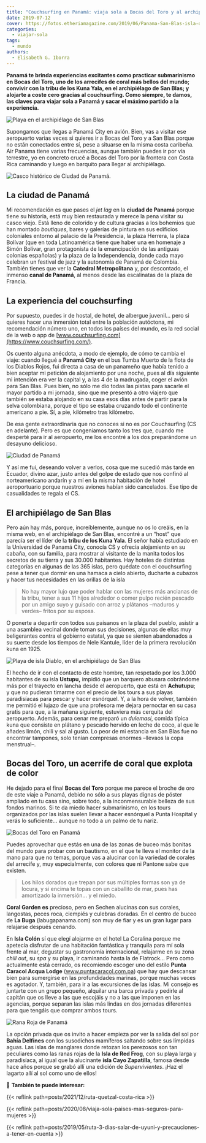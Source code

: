 ```yaml
---
title: "Couchsurfing en Panamá: viaja sola a Bocas del Toro y al archipiélago de San Blas"
date: 2019-07-12
cover: https://fotos.etheriamagazine.com/2019/06/Panama-San-Blas-isla-diablo.jpg
categories: 
  - viajar-sola
tags: 
  - mundo
authors: 
  - Elisabeth G. Iborra
---
```


**Panamá te brinda experiencias excitantes como practicar submarinismo en Bocas del 
Toro, uno de los arrecifes de coral más bellos del mundo; convivir con la tribu de los 
Kuna Yala, en el archipiélago de San Blas; y alojarte a coste cero gracias al 
couchsurfing. Como siempre, te damos, las claves para viajar sola a Panamá y sacar el 
máximo partido a la experiencia.** 

![Playa en el archipiélago de San Blas](https://fotos.etheriamagazine.com/2019/06/Panama-san-blas.jpg "Playa en el archipiélago de San Blas. © Rocío Guillén")

Supongamos que llegas a Panamá City en avión. Bien, vas a visitar ese aeropuerto varias 
veces si quieres ir a Bocas del Toro y a San Blas porque no están conectados entre sí, 
pese a situarse en la misma costa caribeña. Air Panama tiene varias frecuencias, aunque 
también puedes ir por vía terrestre, yo en concreto crucé a Bocas del Toro por la 
frontera con Costa Rica caminando y luego en barquito para llegar al archipiélago. 

![Casco histórico de Ciudad de Panamá.](https://fotos.etheriamagazine.com/2019/06/panama-casco-historico.jpg "Casco histórico de Ciudad de Panamá.")

## La ciudad de Panamá

Mi recomendación es que pases el _jet lag_ en la **ciudad de Panamá** porque tiene su 
historia, está muy bien restaurada y merece la pena visitar su casco viejo. Está lleno 
de colorido y de cultura gracias a los bohemios que han montado _boutiques_, bares y 
galerías de pintura en sus edificios coloniales entorno al palacio de la Presidencia, la 
plaza Herrera, la plaza Bolívar (que en toda Latinoamérica tiene que haber una en 
homenaje a Simón Bolívar, gran protagonista de la emancipación de las antiguas colonias 
españolas) y la plaza de la Independencia, donde cada mayo celebran un festival de jazz 
y la autonomía de Panamá de Colombia. También tienes que ver la **Catedral 
Metropolitana** y, por descontado, el inmenso **canal de Panamá**, al menos desde las 
escalinatas de la plaza de Francia. 

## La experiencia del couchsurfing

Por supuesto, puedes ir de hostal, de hotel, de albergue juvenil… pero si quieres hacer 
una inmersión total entre la población autóctona, mi recomendación número uno, en todos 
los países del mundo, es la red social de la web o app de 
[www.couchsurfing.com](https://www.couchsurfing.com/). 

Os cuento alguna anécdota, a modo de ejemplo, de cómo te cambia el viaje: cuando llegué 
a **Panamá City** en el bus Tumba Muerto de la flota de los Diablos Rojos, fui directa a 
casa de un panameño que había tenido a bien aceptar mi petición de alojamiento por una 
noche, pues al día siguiente mi intención era ver la capital y, a las 4 de la madrugada, 
coger el avión para San Blas. Pues bien, no sólo me dio todas las pistas para sacarle el 
mayor partido a mi jornada, sino que me presentó a otro viajero que también se estaba 
alojando en su casa esos días antes de partir para la selva colombiana, porque el tipo 
se estaba cruzando todo el continente americano a pie. Sí, a pie, kilómetro tras 
kilómetro. 

De esa gente extraordinaria que no conoces si no es por Couchsurfing (CS en adelante). 
Pero es que congeniamos tanto los tres que, cuando me desperté para ir al aeropuerto, me 
los encontré a los dos preparándome un desayuno delicioso. 

![Ciudad de Panamá](https://fotos.etheriamagazine.com/2019/06/Panama-viajar-sola.jpg "Ciudad de Panamá.")

Y así me fui, deseando volver a verlos, cosa que me sucedió más tarde en Ecuador, divino 
azar, justo antes del golpe de estado que nos confinó al norteamericano andarín y a mí 
en la misma habitación de hotel aeroportuario porque nuestros aviones habían sido 
cancelados. Ese tipo de casualidades te regala el CS. 

## El archipiélago de San Blas

Pero aún hay más, porque, increíblemente, aunque no os lo creáis, en la misma web, en el 
archipiélago de San Blas, encontré a un “host” que parecía ser el líder de la **tribu de 
los Kuna Yala**. El señor había estudiado en la Universidad de Panamá City, conocía CS y 
ofrecía alojamiento en su cabaña, con su familia, para mostrar al visitante de la manita 
todos los secretos de su tierra y sus 30.000 habitantes. Hay hoteles de distintas 
categorías en algunas de las 365 islas, pero quédate con el couchsurfing pese a tener 
que dormir en una hamaca a cielo abierto, ducharte a cubazos y hacer tus necesidades en 
las orillas de la isla 

> No hay mayor lujo que poder hablar con las mujeres más ancianas de la tribu, tener a sus 
> 11 hijos alrededor o comer pulpo recién pescado por un amigo suyo y guisado con arroz y 
> plátanos –maduros y verdes– fritos por su esposa. 

O ponerte a departir con todos sus paisanos en la plaza del pueblo, asistir a una 
asamblea vecinal donde toman sus decisiones, algunas de ellas muy beligerantes contra el 
gobierno estatal, ya que se sienten abandonados a su suerte desde los tiempos de Nele 
Kantule, líder de la primera revolución kuna en 1925. 

![Playa de isla Diablo, en el archipiélago de San Blas](https://fotos.etheriamagazine.com/2019/06/Panama-San-Blas-isla-diablo.jpg "Playa de isla Diablo, en el archipiélago de San Blas.")

El hecho de ir con el contacto de este hombre, tan respetado por los 3.000 habitantes de 
su isla **Ustupu,** impidió que un barquero abusara cobrándome más por el trayecto en 
lancha desde el aeropuerto, que está en **Achutupu**; y que no pudieran timarme con el 
precio de los tours a sus playas paradisíacas para pescar y hacer esnórquel. Y, a la 
hora de volver, también me permitió el lujazo de que una profesora me dejara pernoctar 
en su casa gratis para que, a la mañana siguiente, estuviera más cerquita del 
aeropuerto. Además, para cenar me preparó un _dulemasi_, comida típica kuna que consiste 
en plátano y pescado hervido en leche de coco, al que le añades limón, chili y sal al 
gusto. Lo peor de mi estancia en San Blas fue no encontrar tampones, solo tenían 
compresas enormes –llevaos la copa menstrual–. 

## Bocas del Toro, un acerrife de coral que explota de color

He dejado para el final **Bocas del Toro** porque me parece el broche de oro de este 
viaje a Panamá, debido no sólo a sus playas dignas de póster ampliado en tu casa sino, 
sobre todo, a la inconmensurable belleza de sus fondos marinos. Si te da miedo hacer 
submarinismo, en los tours organizados por las islas suelen llevar a hacer esnórquel a 
Punta Hospital y verás lo suficiente… aunque no todo a un palmo de tu nariz. 

![Bocas del Toro en Panamá](https://fotos.etheriamagazine.com/2019/06/Panama-Bocas-del-toro.jpg "Bocas del Toro.")

Puedes aprovechar que estás en una de las zonas de buceo más bonitas del mundo para 
probar con un bautismo, en el que te lleva el monitor de la mano para que no temas, 
porque vas a alucinar con la variedad de corales del arrecife y, muy especialmente, con 
colores que ni Pantone sabe que existen. 

> Los hilos dorados que trepan por sus múltiples formas son ya de locura, y si encima te 
> topas con un caballito de mar, pues has amortizado la inmersión… y el miedo. 

**Coral Garden es** precioso, pero en Sechen alucinas con sus corales, langostas, peces 
roca, ciempiés y culebras doradas. En el centro de buceo de **La Buga** 
(labugapanama.com) son muy de fiar y es un gran lugar para relajarse después cenando. 

En **Isla Colón** sí que elegí alojarme en el hotel La Coralina porque me apetecía 
disfrutar de una habitación fantástica y tranquila para mí sola frente al mar, degustar 
su gastronomía internacional, relajarme en su zona _chill out_, su _spa_ y su playa, ir 
caminando hasta la de Flatrock… Pero como actualmente está cerrado, os recomiendo 
escoger uno del estilo **Punta Caracol Acqua Lodge** (www.puntacaracol.com.pa) que hay 
que descansar bien para sumergirse en las profundidades marinas, porque muchas veces es 
agotador. Y, también, para ir a las excursiones de las islas. Mi consejo es juntarte con 
un grupo pequeño, alquilar una barca privada y pedirle al capitán que os lleve a las que 
escojáis y no a las que imponen en las agencias, porque separan las islas más lindas en 
dos jornadas diferentes para que tengáis que comprar ambos tours. 

![Rana Roja de Panamá](https://fotos.etheriamagazine.com/2019/06/Panama-rana.jpg "Rana Roja de Panamá.")

La opción privada que os invito a hacer empieza por ver la salida del sol por **Bahía 
Delfines** con los susodichos mamíferos saltando sobre sus límpidas aguas. Las islas de 
manglares donde retozan los perezosos son tan peculiares como las ranas rojas de la 
**Isla de Red Frog**, con su playa larga y paradisíaca, al igual que la alucinante 
**isla Cayo Zapatilla**, famosa desde hace años porque se grabó allí una edición de 
_Supervivientes_. ¡Haz el lagarto allí al sol como uno de ellos! 

📌 **También te puede interesar:** 

{{< reflink path=posts/2021/12/ruta-quetzal-costa-rica >}} 

{{< reflink path=posts/2020/08/viaja-sola-paises-mas-seguros-para-mujeres >}} 

{{< reflink 
path=posts/2019/05/ruta-3-dias-salar-de-uyuni-y-precauciones-a-tener-en-cuenta >}}
